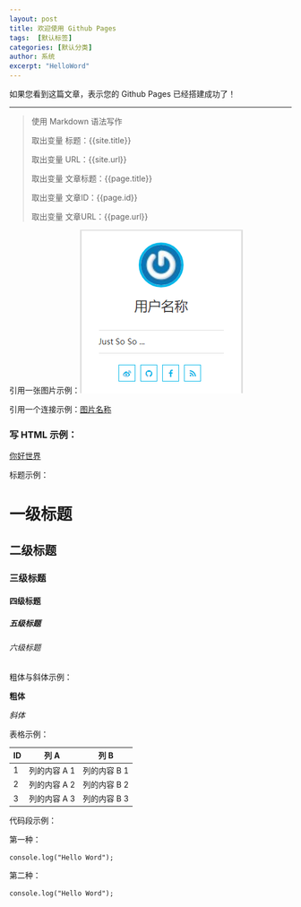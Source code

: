 ```yaml
---
layout: post
title: 欢迎使用 Github Pages
tags:  [默认标签]
categories: [默认分类]
author: 系统
excerpt: "HelloWord"
---
```


如果您看到这篇文章，表示您的 Github Pages 已经搭建成功了！

***

> 使用 Markdown 语法写作
> 
> 取出变量 标题：{{site.title}}
> 
> 取出变量 URL：{{site.url}}
> 
> 取出变量 文章标题：{{page.title}}
> 
> 取出变量 文章ID：{{page.id}}
> 
> 取出变量 文章URL：{{page.url}}

引用一张图片示例：![图片名称](/assets/article/HelloWord/example.png)

引用一个连接示例：[图片名称](/assets/article/HelloWord/example.png)

<div>
    <h3>写 HTML 示例：</h3>
    <a href="">你好世界</a>
</div>

标题示例：

# 一级标题
## 二级标题
### 三级标题
#### 四级标题
##### 五级标题
###### 六级标题

粗体与斜体示例：

**粗体**

*斜体*

表格示例：

| ID        | 列 A          | 列 B         |
|---------- |:-------------:|-------------|
| 1         | 列的内容 A 1   | 列的内容 B 1 |
| 2         | 列的内容 A 2   | 列的内容 B 2 |
| 3         | 列的内容 A 3   | 列的内容 B 3 |

代码段示例：

第一种：
```
console.log("Hello Word");
```
第二种：

    console.log("Hello Word");
